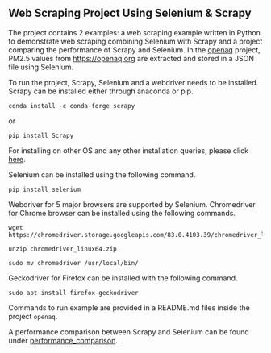 ## Web Scraping Project Using Selenium & Scrapy

The project contains 2 examples: a web scraping example written in Python to demonstrate web scraping combining Selenium with Scrapy and a project comparing the performance of Scrapy and Selenium. In the [openaq](https://github.com/karthikn2789/Selenium---Scrapy-Project/tree/master/openaq) project, PM2.5 values from https://openaq.org are extracted and stored in a JSON file using Selenium.

To run the project, Scrapy, Selenium and a webdriver needs to be installed. Scrapy can be installed either through anaconda or pip.

`conda install -c conda-forge scrapy`

or

`pip install Scrapy`

For installing on other OS and any other installation queries, please click [here](https://docs.scrapy.org/en/latest/intro/install.html).

Selenium can be installed using the following command. 

`pip install selenium`

Webdriver for 5 major browsers are supported by Selenium. Chromedriver for Chrome browser can be installed using the following commands.

```
wget https://chromedriver.storage.googleapis.com/83.0.4103.39/chromedriver_linux64.zip

unzip chromedriver_linux64.zip

sudo mv chromedriver /usr/local/bin/
```

Geckodriver for Firefox can be installed with the following command.

`sudo apt install firefox-geckodriver`

Commands to run example are provided in a README.md files inside the project `openaq`.

A performance comparison between Scrapy and Selenium can be found under [performance_comparison]().